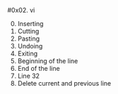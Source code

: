 #0x02. vi

0. Inserting
1. Cutting
2. Pasting
3. Undoing
4. Exiting
5. Beginning of the line
6. End of the line
7. Line 32
8. Delete current and previous line
